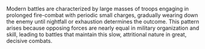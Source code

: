 Modern battles are characterized by large masses of troops engaging in prolonged fire-combat with periodic small charges, gradually wearing down the enemy until nightfall or exhaustion determines the outcome. This pattern arises because opposing forces are nearly equal in military organization and skill, leading to battles that maintain this slow, attritional nature in great, decisive combats.
